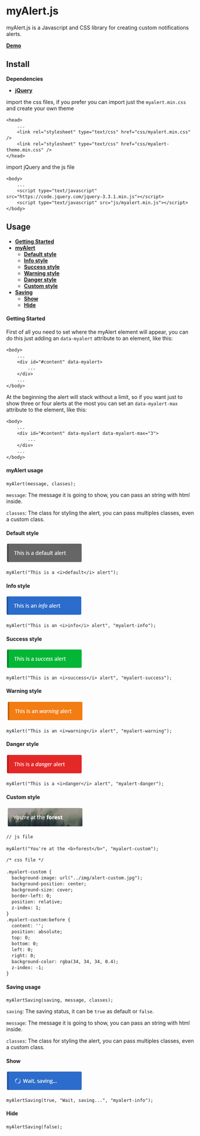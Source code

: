 # myAlert.js
myAlert.js is a Javascript and CSS library for creating custom notifications alerts.

__[Demo](https://spacedog4.github.io/myalert/)__

## __Install__

__Dependencies__
* __[jQuery](https://jquery.com/)__

import the css files, if you prefer you can import just the `myalert.min.css` and create your own theme

```
<head>
	...
	<link rel="stylesheet" type="text/css" href="css/myalert.min.css" />
	<link rel="stylesheet" type="text/css" href="css/myalert-theme.min.css" />
</head>
```

import jQuery and the js file

```
<body>
	...
	<script type="text/javascript" src="https://code.jquery.com/jquery-3.3.1.min.js"></script>
	<script type="text/javascript" src="js/myalert.min.js"></script>
</body>
```

## __Usage__

* __[Getting Started](#getting-started)__
* __[myAlert](#myalert-usage)__
	* __[Default style](#default-style)__
	* __[Info style](#info-style)__
 	* __[Success style](#success-style)__
	* __[Warning style](#warning-style)__
	* __[Danger style](#danger-style)__
 	* __[Custom style](#custom-style)__
* __[Saving](#saving-usage)__
	* __[Show](#show)__
	* __[Hide](#hide)__
	
#### Getting Started

First of all you need to set where the myAlert element will appear, you can do this just adding an `data-myalert` attribute to an element, like this:

```
<body>
    ...
    <div id="#content" data-myalert>
    	...
    </div>
    ...
</body>
```

At the beginning the alert will stack without a limit, so if you want just to show three or four alerts at the most you can set an `data-myalert-max` attribute to the element, like this:

```
<body>
    ...
    <div id="#content" data-myalert data-myalert-max="3">
    	...
    </div>
    ...
</body>
```

#### myAlert usage

```
myAlert(message, classes);
```

`message`: The message it is going to show, you can pass an string with html inside.

`classes`: The class for styling the alert, you can pass multiples classes, even a custom class.

#### Default style

![Default style](/images/default.png)

```
myAlert("This is a <i>default</i> alert");
```

#### Info style

![Info style](/images/info.png)

```
myAlert("This is an <i>info</i> alert", "myalert-info");
```

#### Success style

![Success style](/images/success.png)

```
myAlert("This is an <i>success</i> alert", "myalert-success");
```

#### Warning style

![Warning style](/images/warning.png)

```
myAlert("This is an <i>warning</i> alert", "myalert-warning");
```

#### Danger style

![Danger style](/images/danger.png)

```
myAlert("This is a <i>danger</i> alert", "myalert-danger");
```

#### Custom style

![Custom style](/images/custom.png)

```
// js file

myAlert("You're at the <b>forest</b>", "myalert-custom");
```

```
/* css file */

.myalert-custom {
  background-image: url("../img/alert-custom.jpg");
  background-position: center;
  background-size: cover;
  border-left: 0;
  position: relative;
  z-index: 1;
}
.myalert-custom:before {
  content: '';
  position: absolute;
  top: 0;
  bottom: 0;
  left: 0;
  right: 0;
  background-color: rgba(34, 34, 34, 0.4);
  z-index: -1;
}
```

#### Saving usage

```
myAlertSaving(saving, message, classes);
```

`saving`: The saving status, it can be `true` as default or `false`.

`message`: The message it is going to show, you can pass an string with html inside.

`classes`: The class for styling the alert, you can pass multiples classes, even a custom class.

#### __Show__

![Saving](/images/saving.gif)

```
myAlertSaving(true, "Wait, saving...", "myalert-info");
```

#### __Hide__

```
myAlertSaving(false);
```
